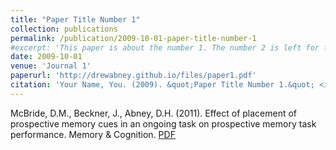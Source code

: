 ```yaml
---
title: "Paper Title Number 1"
collection: publications
permalink: /publication/2009-10-01-paper-title-number-1
#excerpt: 'This paper is about the number 1. The number 2 is left for future work.'
date: 2009-10-01
venue: 'Journal 1'
paperurl: 'http://drewabney.github.io/files/paper1.pdf'
citation: 'Your Name, You. (2009). &quot;Paper Title Number 1.&quot; <i>Journal 1</i>. 1(1).'
---
```

McBride, D.M., Beckner, J., Abney, D.H. (2011). Effect of placement of prospective memory cues in an ongoing task on prospective memory task performance. Memory & Cognition. [PDF](http://academicpages.github.io/files/paper1.pdf) 
